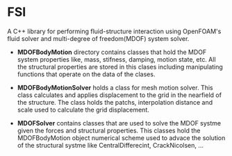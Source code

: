 # FSI
A C++ library for performing fluid-structure interaction using OpenFOAM's fluid solver and multi-degree of freedom(MDOF) system solver. 

* **MDOFBodyMotion** directory contains classes that hold the MDOF system properties like, mass, stifness, damping, motion state, etc. All the structural properties are stored in this clases including manipulating functions that operate on the data of the clases.  

* **MDOFBodyMotionSolver** holds a class for mesh motion solver. This class calculates and applies displacement to the grid in the nearfield of the structure. The class holds the patchs, interpolation distance and scale used to calculate the grid displacement.   

* **MDOFSolver** contains classes that are used to solve the MDOF systme given the forces and structural properties. This classes hold the MDOFBodyMotion object numerical scheme used to advace the solution of the structural systme like CentralDifferecint, CrackNicolsen, ...
